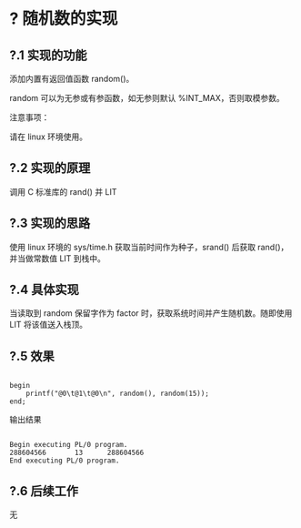# ? 随机数的实现

## ?.1 实现的功能

添加内置有返回值函数 random()。

random 可以为无参或有参函数，如无参则默认 %INT_MAX，否则取模参数。

注意事项：

请在 linux 环境使用。

## ?.2 实现的原理

调用 C 标准库的 rand() 并 LIT

## ?.3 实现的思路

使用 linux 环境的 sys/time.h 获取当前时间作为种子，srand() 后获取 rand()，并当做常数值 LIT 到栈中。

## ?.4 具体实现

当读取到 random 保留字作为 factor 时，获取系统时间并产生随机数。随即使用 LIT 将该值送入栈顶。

## ?.5 效果

```pl0

begin
    printf("@0\t@1\t@0\n", random(), random(15));
end;

```


输出结果

```

Begin executing PL/0 program.
288604566       13      288604566
End executing PL/0 program.

```


## ?.6 后续工作

无